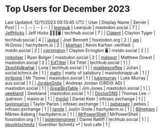 # Top Users for December 2023
Last Updated: 12/11/2023 09:13:45 UTC
| User | Display Name | Server | Post |
| -- | -- | -- | -- |
| [leanpub](https://mastodon.social/@leanpub) | Leanpub | mastodon.social | 7 |
| [JeffHicks](https://techhub.social/@JeffHicks) | Jeff Hicks 🐶🎼🍷🖥️ | techhub.social | 7 |
| [Clatent](https://techhub.social/@Clatent) | Clayton Tyger | techhub.social | 4 |
| [jaykul](https://fosstodon.org/@jaykul) | Joel Bennett | fosstodon.org | 2 |
| [wg](https://hachyderm.io/@wg) | W.Gross | hachyderm.io | 2 |
| [kkarhan](https://mstdn.social/@kkarhan) | Kevin Karhan :verified: | mstdn.social | 2 |
| [cjerrington](https://mstdn.social/@cjerrington) | Clayton Errington 🖥️ | mstdn.social | 2 |
| [rmbolger](https://mastodon.social/@rmbolger) | Ryan Bolger | mastodon.social | 2 |
| [mdowst](https://mastodon.social/@mdowst) | Matthew Dowst | mastodon.social | 2 |
| [EdTittel](https://techhub.social/@EdTittel) | Ed Tittel | techhub.social | 1 |
| [2kool4idkwhat](https://techhub.social/@2kool4idkwhat) | Luna | techhub.social | 1 |
| [mialikescoffee](https://social.tchncs.de/@mialikescoffee) | Julian | social.tchncs.de | 1 |
| [matty](https://mastodonapp.uk/@matty) | matty of salisbury | mastodonapp.uk | 1 |
| [mrtbone](https://mastodon.social/@mrtbone) | Mr Tbone | mastodon.social | 1 |
| [lukemurray](https://aus.social/@lukemurray) | Luke Murray | aus.social | 1 |
| [JordanOrdix](https://mastodon.social/@JordanOrdix) | Andreas Jordan (ORDIX AG) | mastodon.social | 1 |
| [GreatBigTable](https://mastodon.social/@GreatBigTable) | Jim Jones | mastodon.social | 1 |
| [geekland](https://mastodon.social/@geekland) | Geekland | mastodon.social | 1 |
| [DoctorDNS](https://masto.ai/@DoctorDNS) | Thomas Lee ✅ :patreon: | masto.ai | 1 |
| [thedxt](https://infosec.exchange/@thedxt) | Daniel Keer | infosec.exchange | 1 |
| [taylorparizo](https://infosec.exchange/@taylorparizo) | Taylor Parizo | infosec.exchange | 1 |
| [pebessec](https://infosec.exchange/@pebessec) | pebes | infosec.exchange | 1 |
| [jgrote](https://hachyderm.io/@jgrote) | Justin Grote | hachyderm.io | 1 |
| [89netram](https://hachyderm.io/@89netram) | Mårten Åsberg | hachyderm.io | 1 |
| [MrPowerShell](https://fosstodon.org/@MrPowerShell) | MrPowerShell | fosstodon.org | 1 |
| [potentengineer](https://techhub.social/@potentengineer) | Daniel Ratliff | techhub.social | 1 |
| [gpunktschmitz](https://toot.cafe/@gpunktschmitz) | Guenther Schmitz ⏎ | toot.cafe | 1 |
